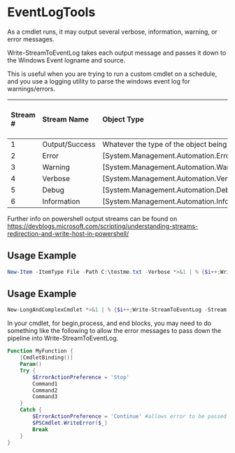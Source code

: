 # EventLogTools
As a cmdlet runs, it may output several verbose, information, warning, or error messages.

Write-StreamToEventLog takes each output message and passes it down to the Windows Event logname and source.

This is useful when you are trying to run a custom cmdlet on a schedule, and you use a logging utility to parse the windows event log for warnings/errors.

| Stream # | Stream Name    | Object Type                                      | Resulting Windows Event Entry Type |
|:---------|:---------------|:-------------------------------------------------|:-----------------------------------|
| 1        | Output/Success | Whatever the type of the object being output is  | Information                        | 
| 2        | Error          | [System.Management.Automation.ErrorRecord]       | Error                              |
| 3        | Warning        | [System.Management.Automation.WarningRecord]     | Warning                            |
| 4        | Verbose        | [System.Management.Automation.VerboseRecord]     | Information                        |
| 5        | Debug          | [System.Management.Automation.DebugRecord]       | Information                        |
| 6        | Information    | [System.Management.Automation.InformationRecord] | Information                        |

Further info on powershell output streams can be found on 
https://devblogs.microsoft.com/scripting/understanding-streams-redirection-and-write-host-in-powershell/

## Usage Example
```powershell
New-Item -ItemType File -Path C:\testme.txt -Verbose *>&1 | % {$i++;Write-StreamToEventLog -Stream $_ -ID $i -Logname 'Application' -Source 'Powershell'}
```

## Usage Example
```powershell
New-LongAndComplexCmdlet *>&1 | % {$i++;Write-StreamToEventLog -Stream $_ -ID $i -Logname 'Application' -Source 'Powershell'}
```

In your cmdlet, for begin,process, and end blocks, you may need to do something like the following to 
allow the error messages to pass down the pipeline into Write-StreamToEventLog.

```powershell
Function MyFunction {
    [CmdletBinding()]
    Param()
    Try {
        $ErrorActionPreference = 'Stop'
        Command1
        Command2
        Command3
    }
    Catch {
        $ErrorActionPreference = 'Continue' #allows error to be passed down the pipeline
        $PSCmdlet.WriteError($_)
        Break
    }
}
```